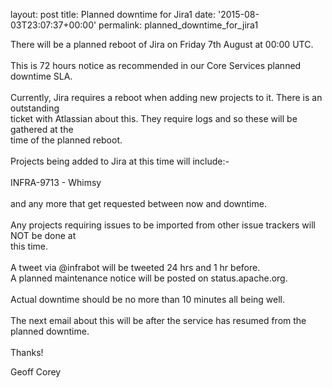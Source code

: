 
layout: post
title: Planned downtime for Jira1
date: '2015-08-03T23:07:37+00:00'
permalink: planned_downtime_for_jira1

<p>There will be a planned reboot of Jira on Friday 7th August at 00:00 UTC.<br /><br />This is 72 hours notice as recommended in our Core Services planned downtime SLA.<br /><br />Currently, Jira requires a reboot when adding new projects to it. There is an outstanding <br />ticket with Atlassian about this. They require logs and so these will be gathered at the <br />time of the planned reboot. <br /><br />Projects being added to Jira at this time will include:-<br /><br />INFRA-9713 - Whimsy<br /><br />and any more that get requested between now and downtime.<br /><br />Any projects requiring issues to be imported from other issue trackers will NOT be done at <br />this time.<br /><br />A tweet via @infrabot will be tweeted 24 hrs and 1 hr before.<br />A planned maintenance notice will be posted on status.apache.org.<br /><br />Actual downtime should be no more than 10 minutes all being well.<br /><br />The next email about this will be after the service has resumed from the planned downtime.<br /><br />Thanks!</p> 
  <p>Geoff Corey<br /></p>
